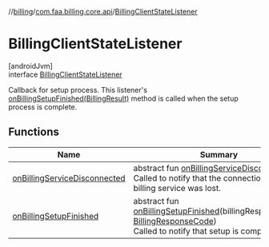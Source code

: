 //[billing](../../../index.md)/[com.faa.billing.core.api](../index.md)/[BillingClientStateListener](index.md)

# BillingClientStateListener

[androidJvm]\
interface [BillingClientStateListener](index.md)

Callback for setup process. This listener's [onBillingSetupFinished(BillingResult)](on-billing-setup-finished.md) method is called when the setup process is complete.

## Functions

| Name | Summary |
|---|---|
| [onBillingServiceDisconnected](on-billing-service-disconnected.md) | abstract fun [onBillingServiceDisconnected](on-billing-service-disconnected.md)()<br>Called to notify that the connection to the billing service was lost. |
| [onBillingSetupFinished](on-billing-setup-finished.md) | abstract fun [onBillingSetupFinished](on-billing-setup-finished.md)(billingResponseCode: [BillingResponseCode](../-billing-response-code/index.md))<br>Called to notify that setup is complete. |
